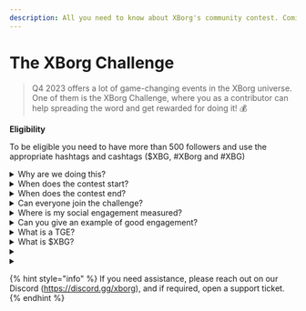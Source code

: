 ```yaml
---
description: All you need to know about XBorg's community contest. Coming in September 2023
---
```


# The XBorg Challenge

> Q4 2023 offers a lot of game-changing events in the XBorg universe. One of them is the XBorg Challenge, where you as a contributor can help spreading the word and get rewarded for doing it! 💰

**Eligibility**

To be eligible you need to have more than 500 followers and use the appropriate hashtags and cashtags ($XBG, #XBorg and #XBG)

<details>

<summary>Why are we doing this?</summary>

Our objective is to raise awareness about XBorg while showcasing our fantastic community, products, and token. Organizing a contest is our chosen method to foster an enjoyable and collaborative experience.

</details>

<details>

<summary>When does the contest start?</summary>

The contest is planned to commence on either September 1st or September 30th, 2023, based on our progress.

</details>

<details>

<summary>When does the contest end?</summary>

The contest will conclude two weeks after the Token Generation Event ([TGE](./#what-is-a-tge)), the specific date of which will be communicated at a later time.

</details>

<details>

<summary>Can everyone join the challenge?</summary>

The challenge is open to everyone, but your points will only be counted if you have a minimum of 500 Twitter followers.

</details>

<details>

<summary>Where is my social engagement measured?</summary>

LunarCrush sources data directly from Twitter, enabling us to extract and analyze this information. Consequently, we focus exclusively on measuring your engagement on Twitter. Please be aware that engagements on other social platforms are not taken into consideration. For more insights, visit [https://lunarcrush.com/faq.](https://lunarcrush.com/faq.)

</details>

<details>

<summary>Can you give an example of good engagement?</summary>

Effective engagement involves creating captivating content using hashtags, cashtags, and emojis. For further guidance, you can consult our comprehensive best practice guide: {LINK}

</details>

<details>

<summary>What is a TGE?</summary>

TGE stands for "Token Generation Event," a term primarily used in the blockchain and cryptocurrency sectors.

**What happens during a TGE?**&#x20;

A TGE involves the creation and distribution of a new cryptocurrency or token to early participants, typically to raise funds for a new project. This process entails the issuing company or organization allocating a set number of tokens to initial supporters or investors.

**How does a TGE differ from an ICO?**&#x20;

While both TGEs and ICOs (Initial Coin Offerings) are methods to fundraise using tokens, the terms are sometimes used interchangeably. However, industry insiders often prefer "TGE" because it highlights the generation and distribution of tokens, rather than the "offering" or sale aspect.

</details>

<details>

<summary>What is $XBG?</summary>

[$XBG](../../06-or-token/xbg.md) is a digital token linked to the XBorg project.

</details>

<details>

<summary></summary>



</details>

<details>

<summary></summary>



</details>

{% hint style="info" %}
If you need assistance, please reach out on our Discord (https://discord.gg/xborg), and if required, open a support ticket.
{% endhint %}
